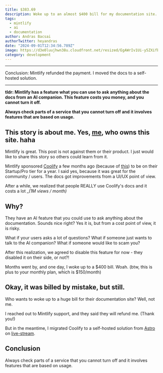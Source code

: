 ```yaml
---
title: $383.69
description: Woke up to an almost $400 bill for my documentation site...
tags:
  - mintlify
  - ai
  - documentation
author: Andras Bacsai
authorTwitter: heyandras
date: "2024-09-01T12:34:56.789Z"
image: https://d3e0luujhwn38u.cloudfront.net/resized/EgAWrIv1Ui-y5ZXifbRzfNky_PiAUKWdHzCKyy9UHng/s:1200/plain/s3://typefully-user-uploads/img/original/10070/4045a91e-a413-4b68-9371-bbc2cc3ff5b3.png__edited
category: development
---
```


---


Conclusion:  Mintlify refunded the payment. I moved the docs to a self-hosted solution.

---

__tldr: Mintlify has a feature what you can use to ask anything about the docs from an AI companion. This feature costs you money, and you cannot turn it off.__

__Always check parts of a service that you cannot turn off and it involves features that are based on usage.__


## This story is about me. Yes, [me](https://x.com/heyandras), who owns this site. haha

Mintlify is great. This post is not against them or their product. I just would like to share this story so others could learn from it.

Mintlify sponsored [Coolify](https://coolify.io/ref=serverlesshorrors.com) a few months ago (because of [this](https://x.com/dobroslav_dev/status/1765825569281757289?s=46)) to be on their Startup/Pro tier for a year. I said yes, because it was great for the community / users. The docs got improvements from a UI/UX point of view.

After a while, we realized that people REALLY use Coolify's docs and it costs a lot __(1M views / month)_

## Why?

They have an AI feature that you could use to ask anything about the documentation. Sounds nice right? Yes it is, but from a cost point of view, it is risky.


What if your users asks a lot of questions? What if someone just wants to talk to the AI companion? What if someone would like to scam you?


After this realization, we agreed to disable this feature for now - they disabled it on their side, or not?!

Months went by, and one day, I woke up to a $400 bill. Woah.
(btw, this is plus to your monthly plan, which is $150/month)

## Okay, it was billed by mistake, but still.

Who wants to woke up to a huge bill for their documentation site? Well, not me.


I reached out to Mintlify support, and they said they will refund me. (Thank you!)

But in the meantime, I migrated Coolify to a self-hosted solution from [Astro](https://starlight.astro.build/) on [live-stream](https://heyandras.dev/live).

## Conclusion

Always check parts of a service that you cannot turn off and it involves features that are based on usage.


